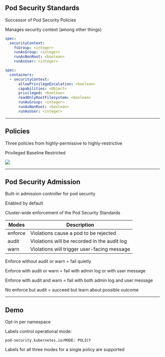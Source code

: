 ## Pod Security Standards

Successor of Pod Security Policies [](https://kubernetes.io/docs/concepts/security/pod-security-policy/)

Manages security context [](https://kubernetes.io/docs/tasks/configure-pod-container/security-context/) (among other things)

```yaml
spec:
  securityContext:
    fsGroup: <integer>
    runAsGroup: <integer>
    runAsNonRoot: <boolean>
    runAsUser: <integer>
```

```yaml
spec:
  containers:
  - securityContext:
      allowPrivilegeEscalation: <boolean>
      capabilities: <Object>
      privileged: <boolean>
      readOnlyRootFilesystem: <boolean>
      runAsGroup: <integer>
      runAsNonRoot: <boolean>
      runAsUser: <integer>
```

---

## Policies

Three policies from highly-permissive to highly-restrictive [](https://kubernetes.io/docs/concepts/security/pod-security-standards/)

Privileged [](https://kubernetes.io/docs/concepts/security/pod-security-standards/#privileged)
<i class="fa fa-less-than"></i>
Baseline [](https://kubernetes.io/docs/concepts/security/pod-security-standards/#baseline)
<i class="fa fa-less-than"></i>
Restricted [](https://kubernetes.io/docs/concepts/security/pod-security-standards/#restricted)

![](120_kubernetes/pod_security_standards/policies.drawio.svg) <!-- .element: style="width: 90%;" -->

---

## Pod Security Admission

Built-in admission controller for pod security

Enabled by default

Cluster-wide enforcement of the Pod Security Standards [](https://kubernetes.io/docs/concepts/security/pod-security-admission/)

| Modes   | Description                                                                                                  |
|---------|--------------------------------------------------------------------------------------------------------------|
| enforce | Violations cause a pod to be rejected                                                                        |
| audit   | Violations will be recorded in the audit log [](https://kubernetes.io/docs/tasks/debug/debug-cluster/audit/) |
| warn    | Violations will trigger user-facing message                                                                  |

Enforce without audit or warn = fail quietly

Enforce with audit or warn = fail with admin log or with user message

Enforce with audit and warn = fail with both admin log and user message

No enforce but audit = succeed but learn about possible outcome


---

## Demo

Opt-in per namespace

Labels control operational mode:

```plaintext
pod-security.kubernetes.io/MODE: POLICY
```

Labels for all three modes for a single policy are supported